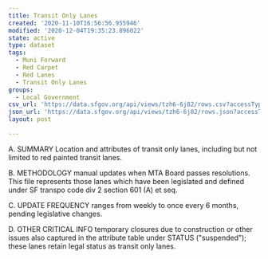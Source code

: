 ```yaml
---
title: Transit Only Lanes
created: '2020-11-10T16:56:56.955946'
modified: '2020-12-04T19:35:23.896022'
state: active
type: dataset
tags:
  - Muni Forward
  - Red Carpet
  - Red Lanes
  - Transit Only Lanes
groups:
  - Local Government
csv_url: 'https://data.sfgov.org/api/views/tzh6-6j82/rows.csv?accessType=DOWNLOAD'
json_url: 'https://data.sfgov.org/api/views/tzh6-6j82/rows.json?accessType=DOWNLOAD'
layout: post

---
```

A. SUMMARY Location and attributes of transit only lanes, including but not limited to red painted transit lanes.

B. METHODOLOGY  manual updates when MTA Board passes resolutions. This file represents those lanes which have been legislated and defined under SF transpo code div 2 section 601 (A) et seq. 

C. UPDATE FREQUENCY  ranges from weekly to once every 6 months, pending legislative changes. 

D. OTHER CRITICAL INFO  temporary closures due to construction or other issues also captured in the attribute table under STATUS ("suspended"); these lanes retain legal status as transit only lanes.
